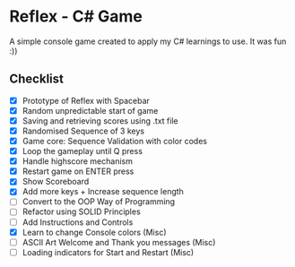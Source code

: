 # Reflex - C# Game
A simple console game created to apply my C# learnings to use. It was fun :))

## Checklist
- [x] Prototype of Reflex with Spacebar
- [x] Random unpredictable start of game
- [x] Saving and retrieving scores using .txt file
- [x] Randomised Sequence of 3 keys
- [x] Game core: Sequence Validation with color codes
- [x] Loop the gameplay until Q press
- [x] Handle highscore mechanism
- [x] Restart game on ENTER press
- [x] Show Scoreboard
- [x] Add more keys + Increase sequence length
- [ ] Convert to the OOP Way of Programming
- [ ] Refactor using SOLID Principles
- [ ] Add Instructions and Controls
- [x] Learn to change Console colors (Misc)
- [ ] ASCII Art Welcome and Thank you messages (Misc)
- [ ] Loading indicators for Start and Restart (Misc)